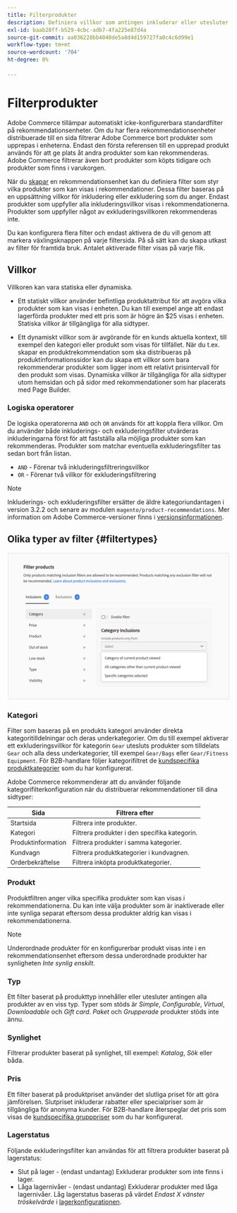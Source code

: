 ```yaml
---
title: Filterprodukter
description: Definiera villkor som antingen inkluderar eller utesluter produkter från att användas som rekommendationer.
exl-id: baab28ff-b529-4cbc-adb7-4fa225e87d4a
source-git-commit: aa036228bb4040de5a8d4d159727fa0c4c6d99e1
workflow-type: tm+mt
source-wordcount: '704'
ht-degree: 0%

---
```


# Filterprodukter

Adobe Commerce tillämpar automatiskt icke-konfigurerbara standardfilter på rekommendationsenheter. Om du har flera rekommendationsenheter distribuerade till en sida filtrerar Adobe Commerce bort produkter som upprepas i enheterna. Endast den första referensen till en upprepad produkt används för att ge plats åt andra produkter som kan rekommenderas. Adobe Commerce filtrerar även bort produkter som köpts tidigare och produkter som finns i varukorgen.

När du [skapar](create.md) en rekommendationsenhet kan du definiera filter som styr vilka produkter som kan visas i rekommendationer. Dessa filter baseras på en uppsättning villkor för inkludering eller exkludering som du anger. Endast produkter som uppfyller alla inkluderingsvillkor visas i rekommendationerna. Produkter som uppfyller något av exkluderingsvillkoren rekommenderas inte.

Du kan konfigurera flera filter och endast aktivera de du vill genom att markera växlingsknappen på varje filtersida. På så sätt kan du skapa utkast av filter för framtida bruk. Antalet aktiverade filter visas på varje flik.

## Villkor

Villkoren kan vara statiska eller dynamiska.

- Ett statiskt villkor använder befintliga produktattribut för att avgöra vilka produkter som kan visas i enheten. Du kan till exempel ange att endast lagerförda produkter med ett pris som är högre än $25 visas i enheten. Statiska villkor är tillgängliga för alla sidtyper.

- Ett dynamiskt villkor som är avgörande för en kunds aktuella kontext, till exempel den kategori eller produkt som visas för tillfället. När du t.ex. skapar en produktrekommendation som ska distribueras på produktinformationssidor kan du skapa ett villkor som bara rekommenderar produkter som ligger inom ett relativt prisintervall för den produkt som visas. Dynamiska villkor är tillgängliga för alla sidtyper utom hemsidan och på sidor med rekommendationer som har placerats med Page Builder.

### Logiska operatorer

De logiska operatorerna `AND` och `OR` används för att koppla flera villkor. Om du använder både inkluderings- och exkluderingsfilter utvärderas inkluderingarna först för att fastställa alla möjliga produkter som kan rekommenderas. Produkter som matchar eventuella exkluderingsfilter tas sedan bort från listan.

- `AND` - Förenar två inkluderingsfiltreringsvillkor
- `OR` - Förenar två villkor för exkluderingsfiltrering

>[!NOTE]
>
> Inkluderings- och exkluderingsfilter ersätter de äldre kategoriundantagen i version 3.2.2 och senare av modulen `magento/product-recommendations`. Mer information om Adobe Commerce-versioner finns i [versionsinformationen](release-notes.md).

## Olika typer av filter {#filtertypes}

![Filter](assets/rec-conditions.png)

### Kategori

Filter som baseras på en produkts kategori använder direkta kategoritilldelningar och deras underkategorier. Om du till exempel aktiverar ett exkluderingsvillkor för kategorin `Gear` utesluts produkter som tilldelats `Gear` och alla dess underkategorier, till exempel `Gear/Bags` eller `Gear/Fitness Equipment`. För B2B-handlare följer kategorifiltret de [kundspecifika produktkategorier](https://experienceleague.adobe.com/docs/commerce-admin/catalog/categories/category-permissions.html) som du har konfigurerat.

Adobe Commerce rekommenderar att du använder följande kategorifilterkonfiguration när du distribuerar rekommendationer till dina sidtyper:

| Sida | Filtrera efter |
|---|---|
| Startsida | Filtrera inte produkter. |
| Kategori | Filtrera produkter i den specifika kategorin. |
| Produktinformation | Filtrera produkter i samma kategorier. |
| Kundvagn | Filtrera produktkategorier i kundvagnen. |
| Orderbekräftelse | Filtrera inköpta produktkategorier. |

### Produkt

Produktfiltren anger vilka specifika produkter som kan visas i rekommendationerna. Du kan inte välja produkter som är inaktiverade eller inte synliga separat eftersom dessa produkter aldrig kan visas i rekommendationerna.

>[!NOTE]
>
>Underordnade produkter för en konfigurerbar produkt visas inte i en rekommendationsenhet eftersom dessa underordnade produkter har synligheten _Inte synlig enskilt_.

### Typ

Ett filter baserat på produkttyp innehåller eller utesluter antingen alla produkter av en viss typ. Typer som stöds är _Simple_, _Configurable_, _Virtual_, _Downloadable_ och _Gift card_. _Paket_ och _Grupperade_ produkter stöds inte ännu.

### Synlighet

Filtrerar produkter baserat på synlighet, till exempel: _Katalog_, _Sök_ eller båda.

### Pris

Ett filter baserat på produktpriset använder det slutliga priset för att göra jämförelsen. Slutpriset inkluderar rabatter eller specialpriser som är tillgängliga för anonyma kunder. För B2B-handlare återspeglar det pris som visas de [kundspecifika grupppriser](https://experienceleague.adobe.com/docs/commerce-admin/catalog/products/pricing/pricing-advanced.html) som du har konfigurerat.

### Lagerstatus

Följande exkluderingsfilter kan användas för att filtrera produkter baserat på lagerstatus:

- Slut på lager - (endast undantag) Exkluderar produkter som inte finns i lager.
- Låga lagernivåer - (endast undantag) Exkluderar produkter med låga lagernivåer. Låg lagerstatus baseras på värdet _Endast X vänster tröskelvärde_ i [lagerkonfigurationen](https://experienceleague.adobe.com/docs/commerce-admin/config/catalog/inventory.html).
